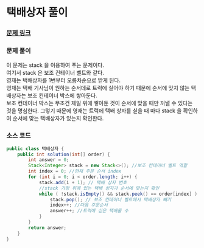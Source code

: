# 택배상자 풀이

### [문제 링크](https://school.programmers.co.kr/learn/courses/30/lessons/131704)
### 문제 풀이
이 문제는 stack 을 이용하여 푸는 문제이다. </br>
여기서 stack 은 보조 컨테이너 벨트와 같다. </br>
영재는 택배상자를 1번부터 오름차순으로 받게 된다. </br>
영재는 택배 기사님이 원하는 순서데로 트럭에 실어야 하기 때문에 순서에 맞지 않는 택배상자는 보조 컨테이너 박스에 쌓아둔다.  </br>
보조 컨테이너 박스는 무조건 제일 위에 쌓아둔 것이 순서에 맞을 때만 꺼낼 수 있다는 것을 명심한다.
그렇기 때문에 영재는 트럭에 택배 상자를 싣을 때 마다 stack 을 확인하여 순서에 맞는 택배상자가 있는지 확인한다.


### 소스 코드

```java
public class 택배상자 {
    public int solution(int[] order) {
        int answer = 0;
        Stack<Integer> stack = new Stack<>(); //보조 컨테이너 벨트 역할
        int index = 0; //현재 주문 순서 index
        for (int i = 0; i < order.length; i++) {
            stack.add(i + 1); // 택배 상자 번호
            //stack 가장 위에 있는 택배 상자가 순서에 맞는지 확인
            while ( !stack.isEmpty() && stack.peek() == order[index] ) { 
                stack.pop(); // 보조 컨테이너 벨트에서 택배상자 빼기
                index++; //다음 주문순서
                answer++; //트럭에 싣은 택배물 수
            }
        }
        return answer;
    }
}

```